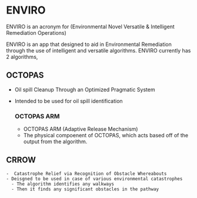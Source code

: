 # ENVIRO

ENVIRO is an acronym for (Environmental Novel Versatile & Intelligent Remediation Operations)

ENVIRO is an app that designed to aid in Environmental Remediation through the use of intelligent and versatile algorithms. 
ENVIRO currently has 2 algorithms,
  ## OCTOPAS 
  - Oil spill Cleanup Through an Optimized Pragmatic System
  - Intended to be used for oil spill identification
  
    ### OCTOPAS ARM
      -  OCTOPAS ARM (Adaptive Release Mechanism) 
      - The physical compoenent of OCTOPAS, which acts based off of the output from the algorithm. 
      
  ## CRROW
    -  Catastrophe Relief via Recognition of Obstacle Whereabouts
    - Deisgned to be used in case of various environmental catastrophes
      - The algorithm identifies any walkways 
      - Then it finds any significant obstacles in the pathway
    
